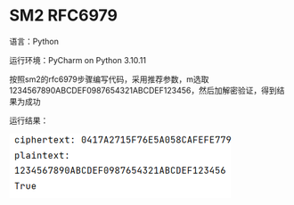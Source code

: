 # SM2 RFC6979 
语言：Python

运行环境：PyCharm on Python 3.10.11

按照sm2的rfc6979步骤编写代码，采用推荐参数，m选取1234567890ABCDEF0987654321ABCDEF123456，然后加解密验证，得到结果为成功

运行结果：

![运行结果](1.png)


